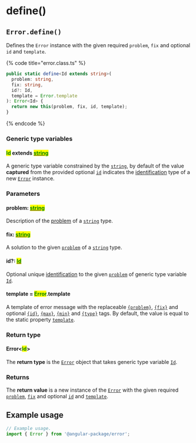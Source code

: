 # define()

## `Error.define()`

Defines the `Error` instance with the given required `problem`, `fix` and optional `id` and `template`.

{% code title="error.class.ts" %}
```typescript
public static define<Id extends string>(
  problem: string,
  fix: string,
  id?: Id,
  template = Error.template
): Error<Id> {
  return new this(problem, fix, id, template);
}
```
{% endcode %}

### Generic type variables

#### <mark style="color:green;">Id</mark> extends [<mark style="color:green;">string</mark>](https://www.typescriptlang.org/docs/handbook/basic-types.html#string)

A generic type variable constrained by the [`string`](https://developer.mozilla.org/en-US/docs/Web/JavaScript/Reference/Global\_Objects/String), by default of the value **captured** from the provided optional [`id`](define.md#id-id) indicates the [identification](../../../getting-started/basic-concepts.md#identification) type of a new [`Error`](broken-reference) instance.

### Parameters

#### problem: [<mark style="color:green;">string</mark>](https://developer.mozilla.org/en-US/docs/Web/JavaScript/Reference/Global\_Objects/String)<mark style="color:green;"></mark>

Description of the [problem](../../../getting-started/basic-concepts.md#problem) of a [`string`](https://developer.mozilla.org/en-US/docs/Web/JavaScript/Reference/Global\_Objects/String) type.

#### fix: [<mark style="color:green;">string</mark>](https://developer.mozilla.org/en-US/docs/Web/JavaScript/Reference/Global\_Objects/String)<mark style="color:green;"></mark>

A solution to the given [`problem`](define.md#problem-string) of a [`string`](https://developer.mozilla.org/en-US/docs/Web/JavaScript/Reference/Global\_Objects/String) type.

#### id?: [<mark style="color:green;">Id</mark>](../../generic-type-variables.md#wrap-opening)<mark style="color:green;"></mark>

Optional unique [identification](../../../getting-started/basic-concepts.md#identification) to the given [`problem`](define.md#problem-string) of generic type variable [`Id`](../../generic-type-variables.md#wrap-opening).

#### template = <mark style="color:green;">Error</mark>.template

A template of error message with the replaceable [`{problem}`](define.md#problem), [`{fix}`](define.md#fix) and optional [`{id}`](define.md#id), [`{max}`](define.md#max), [`{min}`](define.md#min) and [`{type}`](define.md#type) tags. By default, the value is equal to the static property [`template`](../../../commonerror/properties/static/template.md).

### Return type

#### Error<<mark style="color:green;">Id</mark>>

The **return type** is the [`Error`](broken-reference) object that takes generic type variable [`Id`](define.md#id-extends-string).

### Returns

The **return value** is a new instance of the [`Error`](broken-reference) with the given required [`problem`](define.md#problem-string), [`fix`](define.md#fix-string) and optional [`id`](define.md#id-id) and [`template`](define.md#template-error.template).

## Example usage

```typescript
// Example usage.
import { Error } from '@angular-package/error';


```
